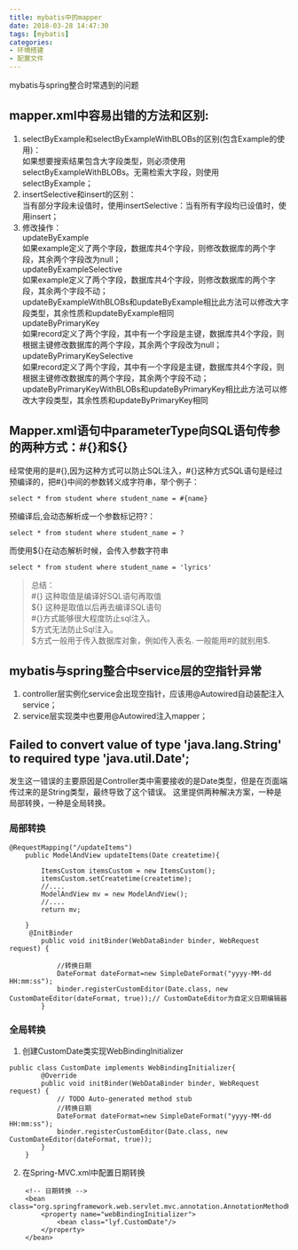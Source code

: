 ```yaml
---
title: mybatis中的mapper
date: 2018-03-28 14:47:30
tags: [mybatis]  
categories: 
- 环境搭建
- 配置文件
---
```

mybatis与spring整合时常遇到的问题  
<!-- more --> 

## mapper.xml中容易出错的方法和区别:  
1. selectByExample和selectByExampleWithBLOBs的区别(包含Example的使用)：  
 如果想要搜索结果包含大字段类型，则必须使用selectByExampleWithBLOBs。无需检索大字段，则使用selectByExample；  
2. insertSelective和insert的区别：  
当有部分字段未设值时，使用insertSelective：当有所有字段均已设值时，使用insert；   
3. 修改操作：  
updateByExample  
如果example定义了两个字段，数据库共4个字段，则修改数据库的两个字段，其余两个字段改为null；  
updateByExampleSelective  
如果example定义了两个字段，数据库共4个字段，则修改数据库的两个字段，其余两个字段不动；  
updateByExampleWithBLOBs和updateByExample相比此方法可以修改大字段类型，其余性质和updateByExample相同  
updateByPrimaryKey  
如果record定义了两个字段，其中有一个字段是主键，数据库共4个字段，则根据主键修改数据库的两个字段，其余两个字段改为null；  
updateByPrimaryKeySelective　  
如果record定义了两个字段，其中有一个字段是主键，数据库共4个字段，则根据主键修改数据库的两个字段，其余两个字段不动；  
updateByPrimaryKeyWithBLOBs和updateByPrimaryKey相比此方法可以修改大字段类型，其余性质和updateByPrimaryKey相同   

## Mapper.xml语句中parameterType向SQL语句传参的两种方式：#{}和${}  
经常使用的是#{},因为这种方式可以防止SQL注入，#{}这种方式SQL语句是经过预编译的，把#{}中间的参数转义成字符串，举个例子：  


```
select * from student where student_name = #{name}
```

预编译后,会动态解析成一个参数标记符?：

```
select * from student where student_name = ?
```

而使用${}在动态解析时候，会传入参数字符串

```
select * from student where student_name = 'lyrics'
```


> 总结：  
#{} 这种取值是编译好SQL语句再取值  
${} 这种是取值以后再去编译SQL语句  
#{}方式能够很大程度防止sql注入。  
$方式无法防止Sql注入。  
$方式一般用于传入数据库对象，例如传入表名.  
一般能用#的就别用$.  

## mybatis与spring整合中service层的空指针异常  
1. controller层实例化service会出现空指针，应该用@Autowired自动装配注入service；  
2. service层实现类中也要用@Autowired注入mapper；    

## Failed to convert value of type 'java.lang.String' to required type 'java.util.Date';  
发生这一错误的主要原因是Controller类中需要接收的是Date类型，但是在页面端传过来的是String类型，最终导致了这个错误。
这里提供两种解决方案，一种是局部转换，一种是全局转换。  
### 局部转换  

```
@RequestMapping("/updateItems")
	public ModelAndView updateItems(Date createtime){
		
		ItemsCustom itemsCustom = new ItemsCustom();
		itemsCustom.setCreatetime(createtime);
		//....
		ModelAndView mv = new ModelAndView();
		//....
		return mv;
		
	}
	 @InitBinder  
	    public void initBinder(WebDataBinder binder, WebRequest request) {  
	          
	        //转换日期  
	        DateFormat dateFormat=new SimpleDateFormat("yyyy-MM-dd HH:mm:ss");  
	        binder.registerCustomEditor(Date.class, new CustomDateEditor(dateFormat, true));// CustomDateEditor为自定义日期编辑器  
	    }  
```


### 全局转换  

1. 创建CustomDate类实现WebBindingInitializer  


```
public class CustomDate implements WebBindingInitializer{ 
	    @Override  
	    public void initBinder(WebDataBinder binder, WebRequest request) {  
	        // TODO Auto-generated method stub  
	        //转换日期  
	        DateFormat dateFormat=new SimpleDateFormat("yyyy-MM-dd HH:mm:ss");  
	        binder.registerCustomEditor(Date.class, new CustomDateEditor(dateFormat, true));  
	    }  
	}  
```

2. 在Spring-MVC.xml中配置日期转换  

```
	<!-- 日期转换 -->  
    <bean class="org.springframework.web.servlet.mvc.annotation.AnnotationMethodHandlerAdapter">  
        <property name="webBindingInitializer">  
            <bean class="lyf.CustomDate"/>  
        </property>  
    </bean>  
```

